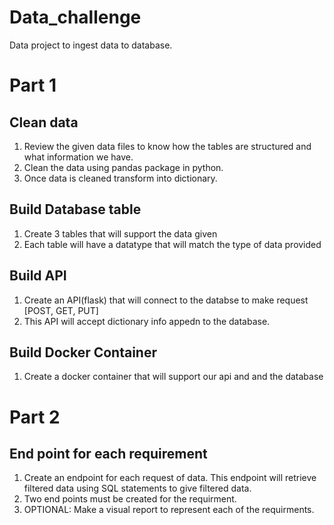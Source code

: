 # Data_challenge
Data project to ingest data to database.

# Part 1
## Clean data
1. Review the given data files to know how the tables are structured and what information we have.
2. Clean the data using pandas package in python.
3. Once data is cleaned transform into dictionary.

## Build Database table
1. Create 3 tables that will support the data given
2. Each table will have a datatype that will match the type of data provided

## Build API
1. Create an API(flask) that will connect to the databse to make request [POST, GET, PUT]
2. This API will accept dictionary info appedn to the database.

## Build Docker Container
1. Create a docker container that will support our api and and the database

# Part 2

## End point for each requirement
1. Create an endpoint for each request of data. This endpoint will retrieve filtered data using SQL statements to give filtered data.
2. Two end points must be created for the requirment.
3. OPTIONAL: Make a visual report to represent each of the requirments.
